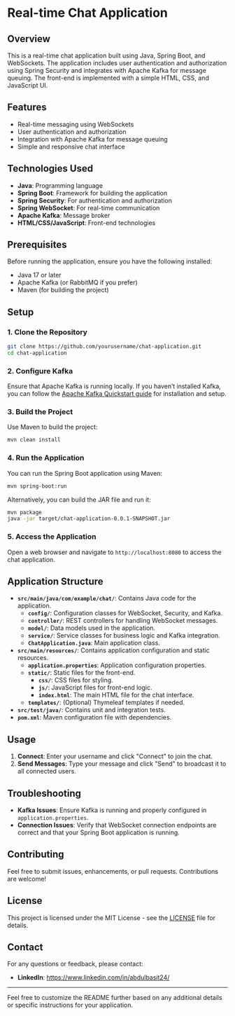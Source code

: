 # Real-time Chat Application

## Overview

This is a real-time chat application built using Java, Spring Boot, and WebSockets. The application includes user authentication and authorization using Spring Security and integrates with Apache Kafka for message queuing. The front-end is implemented with a simple HTML, CSS, and JavaScript UI.

## Features

- Real-time messaging using WebSockets
- User authentication and authorization
- Integration with Apache Kafka for message queuing
- Simple and responsive chat interface

## Technologies Used

- **Java**: Programming language
- **Spring Boot**: Framework for building the application
- **Spring Security**: For authentication and authorization
- **Spring WebSocket**: For real-time communication
- **Apache Kafka**: Message broker
- **HTML/CSS/JavaScript**: Front-end technologies

## Prerequisites

Before running the application, ensure you have the following installed:

- Java 17 or later
- Apache Kafka (or RabbitMQ if you prefer)
- Maven (for building the project)

## Setup

### 1. Clone the Repository

```bash
git clone https://github.com/yourusername/chat-application.git
cd chat-application
```

### 2. Configure Kafka

Ensure that Apache Kafka is running locally. If you haven’t installed Kafka, you can follow the [Apache Kafka Quickstart guide](https://kafka.apache.org/quickstart) for installation and setup.

### 3. Build the Project

Use Maven to build the project:

```bash
mvn clean install
```

### 4. Run the Application

You can run the Spring Boot application using Maven:

```bash
mvn spring-boot:run
```

Alternatively, you can build the JAR file and run it:

```bash
mvn package
java -jar target/chat-application-0.0.1-SNAPSHOT.jar
```

### 5. Access the Application

Open a web browser and navigate to `http://localhost:8080` to access the chat application.

## Application Structure

- **`src/main/java/com/example/chat/`**: Contains Java code for the application.
  - **`config/`**: Configuration classes for WebSocket, Security, and Kafka.
  - **`controller/`**: REST controllers for handling WebSocket messages.
  - **`model/`**: Data models used in the application.
  - **`service/`**: Service classes for business logic and Kafka integration.
  - **`ChatApplication.java`**: Main application class.
- **`src/main/resources/`**: Contains application configuration and static resources.
  - **`application.properties`**: Application configuration properties.
  - **`static/`**: Static files for the front-end.
    - **`css/`**: CSS files for styling.
    - **`js/`**: JavaScript files for front-end logic.
    - **`index.html`**: The main HTML file for the chat interface.
  - **`templates/`**: (Optional) Thymeleaf templates if needed.
- **`src/test/java/`**: Contains unit and integration tests.
- **`pom.xml`**: Maven configuration file with dependencies.

## Usage

1. **Connect**: Enter your username and click "Connect" to join the chat.
2. **Send Messages**: Type your message and click "Send" to broadcast it to all connected users.

## Troubleshooting

- **Kafka Issues**: Ensure Kafka is running and properly configured in `application.properties`.
- **Connection Issues**: Verify that WebSocket connection endpoints are correct and that your Spring Boot application is running.

## Contributing

Feel free to submit issues, enhancements, or pull requests. Contributions are welcome!

## License

This project is licensed under the MIT License - see the [LICENSE](LICENSE) file for details.

## Contact

For any questions or feedback, please contact:
- **LinkedIn**: https://www.linkedin.com/in/abdulbasit24/
---

Feel free to customize the README further based on any additional details or specific instructions for your application.
